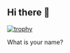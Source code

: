 ## Hi there 👋
[![trophy](https://github-profile-trophy.vercel.app/?username=eriskcn)](https://github.com/eriskcn/github-profile-trophy)
<!--
**eriskcn/eriskcn** is a ✨ _special_ ✨ repository because its `README.md` (this file) appears on your GitHub profile.

Here are some ideas to get you started:

- 🔭 I’m currently working on ...
- 🌱 I’m currently learning ...
- 👯 I’m looking to collaborate on ...
- 🤔 I’m looking for help with ...
- 💬 Ask me about ...
- 📫 How to reach me: ...
- 😄 Pronouns: ...
- ⚡ Fun fact: ...
-->
What is your name?
